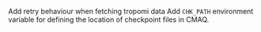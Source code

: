 Add retry behaviour when fetching tropomi data
Add `CHK_PATH` environment variable for defining the location of checkpoint files in CMAQ.
